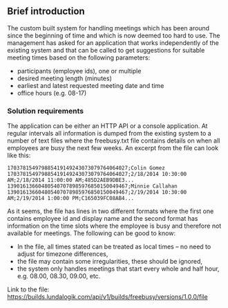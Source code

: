 
## Brief introduction

The custom built system for handling meetings which has been around since the beginning of time
and which is now deemed too hard to use. The management has asked for an application that works independently of the existing system and
that can be called to get suggestions for suitable meeting times based on the following parameters:
- participants (employee ids), one or multiple
- desired meeting length (minutes)
- earliest and latest requested meeting date and time
- office hours (e.g. 08-17)

### Solution requirements

The application can be either an HTTP API or a console application.
At regular intervals all information is dumped from the existing system to a number of text files where the
freebusy.txt file contains details on when all employees are busy the next few weeks.
An excerpt from the file can look like this:

```
170378154979885419149243073079764064027;Colin Gomez
170378154979885419149243073079764064027;2/18/2014 10:30:00 AM;2/18/2014 11:00:00 AM;485D2AEB9DBE3...
139016136604805407078985976850150049467;Minnie Callahan
139016136604805407078985976850150049467;2/19/2014 10:30:00 AM;2/19/2014 1:00:00 PM;C165039FC08AB4...
```

As it seems, the file has lines in two different formats where the first one contains employee id and display
name and the second format has information on the time slots where the employee is busy and therefore not
available for meetings.
The following can be good to know:
- In the file, all times stated can be treated as local times – no need to adjust for timezone differences,
- the file may contain some irregularities, these should be ignored,
- the system only handles meetings that start every whole and half hour, e.g. 08.00, 08.30, 09.00, etc.

Link to the file: https://builds.lundalogik.com/api/v1/builds/freebusy/versions/1.0.0/file